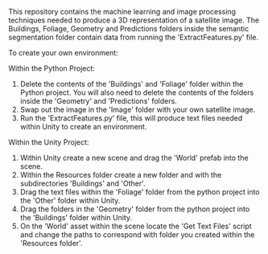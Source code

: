 This repository contains the machine learning and image processing techniques needed to produce a 3D representation of a satellite image. The Buildings, Foliage, Geometry and Predictions folders inside the semantic segmentation folder contain data from running the 'ExtractFeatures.py' file.

To create your own environment:

Within the Python Project:
1. Delete the contents of the 'Buildings' and 'Foliage' folder within the Python project. You will also need to delete the contents of the folders inside the 'Geometry' and 'Predictions' folders.
2. Swap out the image in the 'Image' folder with your own satellite image.
3. Run the 'ExtractFeatures.py' file, this will produce text files needed within Unity to create an environment.

Within the Unity Project:
1. Within Unity create a new scene and drag the 'World' prefab into the scene.
2. Within the Resources folder create a new folder and with the subdirectories 'Buildings' and 'Other'.
3. Drag the text files within the 'Foliage' folder from the python project into the 'Other' folder within Unity.
4. Drag the folders in the 'Geometry' folder from the python project into the 'Buildings' folder within Unity.
5. On the 'World' asset within the scene locate the 'Get Text Files' script and change the paths to correspond with folder you created within the 'Resources folder'.


